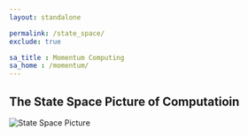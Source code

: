 ```yaml
---
layout: standalone

permalink: /state_space/
exclude: true

sa_title : Momentum Computing
sa_home : /momentum/
---
```


## The State Space Picture of Computatioin

![State Space Picture](https://kylejray.github.io/assets/images/EraseVersusBitSwap.png)